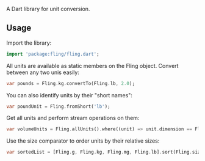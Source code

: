 A Dart library for unit conversion.

## Usage

Import the library:
```dart
import 'package:fling/fling.dart';
```

All units are available as static members on the Fling object. Convert between any two unis easily:
```dart
var pounds = Fling.kg.convertTo(Fling.lb, 2.0);
```

You can also identify units by their "short names":
```dart
var poundUnit = Fling.fromShort('lb');
```

Get all units and perform stream operations on them:
```dart
var volumeUnits = Fling.allUnits().where((unit) => unit.dimension == Fling.volume);
```

Use the size comparator to order units by their relative sizes:
```dart
var sortedList = [Fling.g, Fling.kg, Fling.mg, Fling.lb].sort(Fling.sizeComparator); // [mg, g, lb, kg]
```